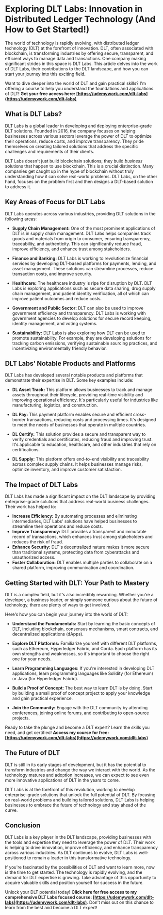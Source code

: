 # Exploring DLT Labs: Innovation in Distributed Ledger Technology (And How to Get Started!)

The world of technology is rapidly evolving, with distributed ledger technology (DLT) at the forefront of innovation. DLT, often associated with blockchain, is transforming industries by offering secure, transparent, and efficient ways to manage data and transactions. One company making significant strides in this space is DLT Labs. This article delves into the work of DLT Labs, their contributions to the DLT landscape, and how you can start your journey into this exciting field.

Want to dive deeper into the world of DLT and gain practical skills? I'm offering a course to help you understand the foundations and applications of DLT! **Get your free access here: [https://udemywork.com/dlt-labs](https://udemywork.com/dlt-labs)**

## What is DLT Labs?

DLT Labs is a global leader in developing and deploying enterprise-grade DLT solutions. Founded in 2016, the company focuses on helping businesses across various sectors leverage the power of DLT to optimize their operations, reduce costs, and improve transparency. They pride themselves on creating tailored solutions that address the specific challenges and requirements of their clients.

DLT Labs doesn't just build blockchain solutions; they build *business* solutions that happen to use blockchain. This is a crucial distinction. Many companies get caught up in the hype of blockchain without truly understanding how it can solve real-world problems. DLT Labs, on the other hand, focuses on the problem first and then designs a DLT-based solution to address it.

## Key Areas of Focus for DLT Labs

DLT Labs operates across various industries, providing DLT solutions in the following areas:

*   **Supply Chain Management:** One of the most prominent applications of DLT is in supply chain management. DLT Labs helps companies track goods and materials from origin to consumer, ensuring transparency, traceability, and authenticity. This can significantly reduce fraud, improve efficiency, and enhance trust among stakeholders.

*   **Finance and Banking:** DLT Labs is working to revolutionize financial services by developing DLT-based platforms for payments, lending, and asset management. These solutions can streamline processes, reduce transaction costs, and improve security.

*   **Healthcare:** The healthcare industry is ripe for disruption by DLT. DLT Labs is exploring applications such as secure data sharing, drug supply chain management, and patient identity verification, all of which can improve patient outcomes and reduce costs.

*   **Government and Public Sector:** DLT can also be used to improve government efficiency and transparency. DLT Labs is working with government agencies to develop solutions for secure record keeping, identity management, and voting systems.

*   **Sustainability:** DLT Labs is also exploring how DLT can be used to promote sustainability. For example, they are developing solutions for tracking carbon emissions, verifying sustainable sourcing practices, and incentivizing environmentally friendly behavior.

## DLT Labs' Notable Products and Platforms

DLT Labs has developed several notable products and platforms that demonstrate their expertise in DLT. Some key examples include:

*   **DL Asset Track:** This platform allows businesses to track and manage assets throughout their lifecycle, providing real-time visibility and improving operational efficiency. It's particularly useful for industries like manufacturing, logistics, and construction.

*   **DL Pay:** This payment platform enables secure and efficient cross-border transactions, reducing costs and processing times. It's designed to meet the needs of businesses that operate in multiple countries.

*   **DL Certify:** This solution provides a secure and transparent way to verify credentials and certificates, reducing fraud and improving trust. It's applicable to education, healthcare, and other industries that rely on certifications.

*   **DL Supply:** This platform offers end-to-end visibility and traceability across complex supply chains. It helps businesses manage risks, optimize inventory, and improve customer satisfaction.

## The Impact of DLT Labs

DLT Labs has made a significant impact on the DLT landscape by providing enterprise-grade solutions that address real-world business challenges. Their work has helped to:

*   **Increase Efficiency:** By automating processes and eliminating intermediaries, DLT Labs' solutions have helped businesses to streamline their operations and reduce costs.
*   **Improve Transparency:** DLT provides a transparent and immutable record of transactions, which enhances trust among stakeholders and reduces the risk of fraud.
*   **Enhance Security:** DLT's decentralized nature makes it more secure than traditional systems, protecting data from cyberattacks and unauthorized access.
*   **Foster Collaboration:** DLT enables multiple parties to collaborate on a shared platform, improving communication and coordination.

## Getting Started with DLT: Your Path to Mastery

DLT is a complex field, but it's also incredibly rewarding. Whether you're a developer, a business leader, or simply someone curious about the future of technology, there are plenty of ways to get involved.

Here's how you can begin your journey into the world of DLT:

*   **Understand the Fundamentals:** Start by learning the basic concepts of DLT, including blockchain, consensus mechanisms, smart contracts, and decentralized applications (dApps).

*   **Explore DLT Platforms:** Familiarize yourself with different DLT platforms, such as Ethereum, Hyperledger Fabric, and Corda. Each platform has its own strengths and weaknesses, so it's important to choose the right one for your needs.

*   **Learn Programming Languages:** If you're interested in developing DLT applications, learn programming languages like Solidity (for Ethereum) or Java (for Hyperledger Fabric).

*   **Build a Proof of Concept:** The best way to learn DLT is by doing. Start by building a small proof of concept project to apply your knowledge and gain practical experience.

*   **Join the Community:** Engage with the DLT community by attending conferences, joining online forums, and contributing to open-source projects.

Ready to take the plunge and become a DLT expert? Learn the skills you need, and get certified! **Access my course for free: [https://udemywork.com/dlt-labs](https://udemywork.com/dlt-labs)**

## The Future of DLT

DLT is still in its early stages of development, but it has the potential to transform industries and change the way we interact with the world. As the technology matures and adoption increases, we can expect to see even more innovative applications of DLT in the years to come.

DLT Labs is at the forefront of this revolution, working to develop enterprise-grade solutions that unlock the full potential of DLT. By focusing on real-world problems and building tailored solutions, DLT Labs is helping businesses to embrace the future of technology and stay ahead of the curve.

## Conclusion

DLT Labs is a key player in the DLT landscape, providing businesses with the tools and expertise they need to leverage the power of DLT. Their work is helping to drive innovation, improve efficiency, and enhance transparency across various industries. As DLT continues to evolve, DLT Labs is well-positioned to remain a leader in this transformative technology.

If you're fascinated by the possibilities of DLT and want to learn more, now is the time to get started. The technology is rapidly evolving, and the demand for DLT expertise is growing. Take advantage of this opportunity to acquire valuable skills and position yourself for success in the future.

Unlock your DLT potential today! **Click here for free access to my comprehensive DLT Labs focused course: [https://udemywork.com/dlt-labs](https://udemywork.com/dlt-labs)**. Don't miss out on this chance to learn from the best and become a DLT expert!
